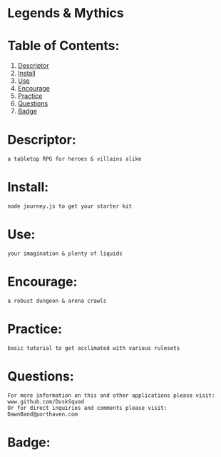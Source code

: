 # Legends & Mythics
  
  # Table of Contents:
  <ol>
  <li><a href="#descriptor">Descriptor</a></li>

  <li><a href="#install">Install</a></li>
  
  <li><a href="#use">Use</a></li>
  
  <li><a href="#encourage">Encourage</a></li>
  
  <li><a href="#practice">Practice</a></li>
  
  <li><a href="#questions">Questions</a></li>
  
  <li><a href="#badge">Badge</a></li>
  </ol>

  # Descriptor:
    a tabletop RPG for heroes & villains alike

  # Install:
    node journey.js to get your starter kit

  # Use:
    your imagination & plenty of liquids
  
  # Encourage:
    a robust dungeon & arena crawls

  # Practice:
    basic tutorial to get acclimated with various rulesets

  # Questions:
    For more information on this and other applications please visit: 
    www.github.com/DuskSquad
    Or for direct inquiries and comments please visit:
    DawnBand@porthaven.com

  # Badge:
     
